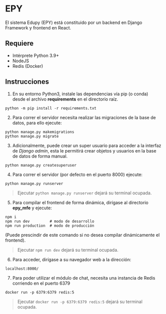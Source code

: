 # EPY

El sistema Edupy (EPY) está constituido por un backend en Django Framework y frontend en React.

## Requiere

-   Intérprete Python 3.9+
-   NodeJS
-   Redis (Docker)

## Instrucciones

1. En su entorno Python3, instale las dependencias vía pip (o conda) desde el archivo **requirements** en el directorio raíz.

```
python -m pip install -r requirements.txt
```

2. Para correr el servidor necesita realizar las migraciones de la base de datos, para ello ejecute:

```
python manage.py makemigrations
python manage.py migrate
```

3. Adicionalmente, puede crear un super usuario para acceder a la interfaz de _Django admin_, esta le permitirá crear objetos y usuarios en la base de datos de forma manual.

```
python manage.py createsuperuser
```

4. Para correr el servidor (por defecto en el puerto 8000) ejecute:

```
python manage.py runserver
```

> Ejecutar `python manage.py runserver` dejará su terminal ocupada.

5. Para compilar el frontend de forma dinámica, dirígase al directorio **epy_mfe** y ejecute:

```
npm i
npm run dev			# modo de desarrollo
npm run production	# modo de producción
```

(Puede prescindir de este comando si no desea compilar dinámicamente el frontend).

> Ejecutar `npm run dev` dejará su terminal ocupada.

6. Para acceder, dirígase a su navegador web a la dirección:

```
localhost:8000/
```

7. Para poder utilizar el módulo de chat, necesita una instancia de Redis corriendo en el puerto 6379

```
docker run -p 6379:6379 redis:5
```

> Ejecutar `docker run -p 6379:6379 redis:5` dejará su terminal ocupada.
